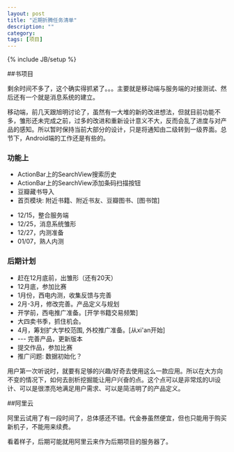 ```yaml
---
layout: post
title: "近期折腾任务清单"
description: ""
category: 
tags: [项目]
---
```

{% include JB/setup %}

##书项目

剩余时间不多了，这个确实得抓紧了。。。主要就是移动端与服务端的对接测试、然后还有一个就是消息系统的建立。

移动端，前几天跟旭明讨论了，虽然有一大堆的新的改进想法，但就目前功能不多，雏形还未完成之前，过多的改进和重新设计意义不大，反而会乱了进度与对产品的感知。所以暂时保持当前大部分的设计，只是将通知由二级转到一级界面。总节下，Android端的工作还是有些的。

<h3>功能上</h3>
<ul>
<li>ActionBar上的SearchView搜索历史</li>
<li>ActionBar上的SearchView添加条码扫描按钮</li>
<li>豆瓣藏书导入</li>
<li>首页模块: 附近书籍、附近书友、豆瓣图书、[图书馆]</li>
</ul>

<ul>
<li>12/15，整合服务端</li>
<li>12/25，消息系统雏形</li>
<li>12/27，内测准备</li>
<li>01/07，熟人内测</li>
</ul>

<h3>后期计划</h3>
<ul>
<li>赶在12月底前，出雏形（还有20天）</li>
<li>12月底，参加比赛</li>
<li>1月份，西电内测，收集反馈与完善</li>
<li>2月-3月，修改完善。产品定义与规划</li>
<li>开学前，西电推广准备。[开学书籍交易频繁]</li>
<li>大四卖书季，抓住机会。</li>
<li>4月，筹划扩大学校范围, 外校推广准备。[从xi'an开始]</li>
<li>--- 完善产品，更新版本</li>
<li>提交作品，参加比赛</li>
<li>推广问题: 数据初始化？ </li>
</ul>

  用户第一次听说时，就要有足够的兴趣/好奇去使用这么一款应用。所以在大方向不变的情况下，如何去剖析挖掘能让用户兴奋的点。这个点可以是非常炫的UI设计、可以是很漂亮地满足用户需求、可以是简洁明了的产品定义。

##阿里云

阿里云试用了有一段时间了，总体感还不错。代金券虽然便宜，但也只能用于购买新机子，不能用来续费。

看着样子，后期可能就用阿里云来作为后期项目的服务器了。
